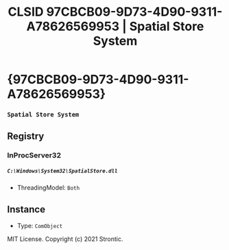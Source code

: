 ﻿---
title: "CLSID 97CBCB09-9D73-4D90-9311-A78626569953 | Spatial Store System"
excerpt: What is COM-Object CLSID 97CBCB09-9D73-4D90-9311-A78626569953?
---

# {97CBCB09-9D73-4D90-9311-A78626569953}

### `Spatial Store System`

## Registry


### InProcServer32

##### `C:\Windows\System32\SpatialStore.dll`
* ThreadingModel: `Both`

## Instance

* Type: `ComObject`

MIT License. Copyright (c) 2021 Strontic.


